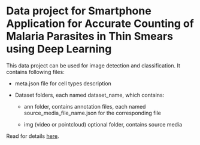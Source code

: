 # Data project for Smartphone Application for Accurate Counting of Malaria Parasites in Thin Smears using Deep Learning

This data project can be used for image detection and classification. It contains following files:

* meta.json file for cell types description 

* Dataset folders, each named dataset_name, which contains:

    * ann folder,  contains annotation files, each named source_media_file_name.json for the corresponding file

    * img (video or pointcloud) optional folder, contains source media

Read for details [here](https://docs.supervise.ly/data-organization/00_ann_format_navi/01_project_structure_new).
